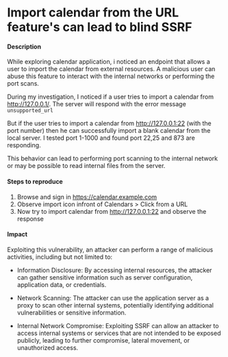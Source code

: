 # Import calendar from the URL feature's can lead to blind SSRF

#### Description
While exploring calendar application, i noticed an endpoint that allows a user to import the calendar from external resources. A malicious user can abuse this feature to interact with the internal networks or performing the port scans.

During my investigation, I noticed if a user tries to import a calendar from http://127.0.0.1/. The server will respond with the error message `unsupported_url`

But if the user tries to import a calendar from http://127.0.0.1:22 (with the port number) then he can successfully import a blank calendar from the local server. I tested port 1-1000 and found port 22,25 and 873 are responding.

This behavior can lead to performing port scanning to the internal network or may be possible to read internal files from the server.

#### Steps to reproduce
1. Browse and sign in https://calendar.example.com
2. Observe import icon infront of Calendars > Click from a URL
3. Now try to import calendar from http://127.0.0.1:22 and observe the response

#### Impact
Exploiting this vulnerability, an attacker can perform a range of malicious activities, including but not limited to:

- Information Disclosure: By accessing internal resources, the attacker can gather sensitive information such as server configuration, application data, or credentials.

- Network Scanning: The attacker can use the application server as a proxy to scan other internal systems, potentially identifying additional vulnerabilities or sensitive information.

- Internal Network Compromise: Exploiting SSRF can allow an attacker to access internal systems or services that are not intended to be exposed publicly, leading to further compromise, lateral movement, or unauthorized access.
